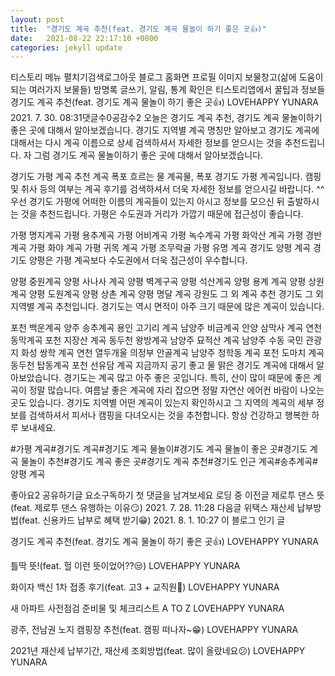 ```yaml
---
layout: post
title:  "경기도 계곡 추천(feat. 경기도 계곡 물놀이 하기 좋은 곳👍)"
date:   2021-08-22 22:17:10 +0800
categories: jekyll update
---
```

티스토리 메뉴 펼치기검색로그아웃
블로그 홈화면
프로필 이미지
보물창고(삶에 도움이 되는 여러가지 보물들)
방명록
글쓰기, 알림, 통계 확인은 티스토리앱에서
꿀팁과 정보들
경기도 계곡 추천(feat. 경기도 계곡 물놀이 하기 좋은 곳👍)
LOVEHAPPY YUNARA
2021. 7. 30. 08:31댓글수0공감수2
오늘은 경기도 계곡 추천, 경기도 계곡 물놀이하기 좋은 곳에 대해서 알아보겠습니다. 경기도 지역별 계곡 명칭만 알아보고 경기도 계곡에 대해서는 다시 계곡 이름으로 상세 검색하셔서 자세한 정보를 얻으시는 것을 추천드립니다. 자 그럼 경기도 계곡 물놀이하기 좋은 곳에 대해서 알아보겠습니다.

 

 

경기도 가평 계곡 추천
계곡 폭포 흐르는 물
계곡물, 폭포
경기도 가평 계곡입니다. 캠핑 및 취사 등의 여부는 계곡 후기를 검색하셔서 더욱 자세한 정보를 얻으시길 바랍니다. ^^우선 경기도 가평에 어떠한 이름의 계곡들이 있는지 아시고 정보를 모으신 뒤 출발하시는 것을 추천드립니다. 가평은 수도권과 거리가 가깝기 때문에 접근성이 좋습니다. 

가평 명지계곡
가평 용추계곡
가평 어비계곡
가평 녹수계곡
가평 화악산 계곡
가평 경반계곡
가평 화야 계곡
가평 귀목 계곡
가평 조무락골
가평 유명 계곡
경기도 양평 계곡
경기도 양평은 가평 계곡보다 수도권에서 더욱 접근성이 우수합니다. 

양평 중원계곡
양평 사나사 계곡
양평 벽계구곡
양평 석산계곡
양평 용계 계곡
양평 상원계곡
양평 도원계곡
양평 상촌 계곡
양평 명달 계곡
강원도 그 외 계곡 추천
경기도 그 외 지역별 계곡 추천입니다. 경기도는 역시 면적이 아주 크기 때문에 많은 계곡이 있습니다. 

포천 백운계곡
양주 송추계곡
용인 고기리 계곡
남양주 비금계곡
안양 삼막사 계곡
연천 동막계곡
포천 지장산 계곡
동두천 왕방계곡
남양주 묘적산 계곡
남양주 수동 국민 관광지
화성 쌍학 계곡
연천 열두개울
의정부 안골계곡
남양주 청학동 계곡
포천 도마치 계곡
동두천 탑동계곡
포천 선유담 계곡
지금까지 공기 좋고 물 맑은 경기도 계곡에 대해서 알아보았습니다. 경기도는 계곡 많고 아주 좋은 곳입니다. 특히, 산이 많이 때문에 좋은 계곡이 정말 많습니다. 여름날 좋은 계곡에 자리 잡으면 정말 자연산 에어컨 바람이 나오는 곳도 있습니다. 경기도 지역별 어떤 계곡이 있는지 확인하시고 그 지역의 계곡의 세부 정보를 검색하셔서 피서나 캠핑을 다녀오시는 것을 추천합니다. 항상 건강하고 행복한 하루 보내세요. 

 

 

#가평 계곡#경기도 계곡#경기도 계곡 물놀이#경기도 계곡 물놀이 좋은 곳#경기도 계곡 물놀이 추천#경기도 계곡 좋은 곳#경기도 계곡 추천#경기도 인근 계곡#송추계곡#양평 계곡

좋아요2
공유하기글 요소구독하기
첫 댓글을 남겨보세요
로딩 중
이전글
제로투 댄스 뜻(feat. 제로투 댄스 유행하는 이유😏)
2021. 7. 28. 11:28
다음글
위택스 재산세 납부방법(feat. 신용카드 납부로 혜택 받기😁)
2021. 8. 1. 10:27
이 블로그 인기 글

경기도 계곡 추천(feat. 경기도 계곡 물놀이 하기 좋은 곳👍)
LOVEHAPPY YUNARA

틀딱 뜻!(feat. 헐 이런 뜻이었어??😒)
LOVEHAPPY YUNARA

화이자 백신 1차 접종 후기(feat. 고3 + 교직원👏)
LOVEHAPPY YUNARA

새 아파트 사전점검 준비물 및 체크리스트 A TO Z
LOVEHAPPY YUNARA

광주, 전남권 노지 캠핑장 추천(feat. 캠핑 떠나자~😁)
LOVEHAPPY YUNARA

2021년 재산세 납부기간, 재산세 조회방법(feat. 많이 올랐네요😕)
LOVEHAPPY YUNARA